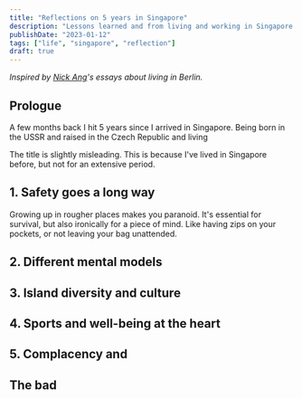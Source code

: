 ```yaml
---
title: "Reflections on 5 years in Singapore"
description: "Lessons learned and from living and working in Singapore for 5 years."
publishDate: "2023-01-12"
tags: ["life", "singapore", "reflection"]
draft: true
---
```


*Inspired by [Nick Ang](www.nickang.com)'s essays about living in Berlin.* 

## Prologue

A few months back I hit 5 years since I arrived in Singapore. Being born in the USSR and raised in the Czech Republic and living 

The title is slightly misleading. This is because I've lived in Singapore before, but not for an extensive period.

## 1. Safety goes a long way
Growing up in rougher places makes you paranoid. It's essential for survival, but also ironically for a piece of mind. Like having zips on your pockets, or not leaving your bag unattended. 

## 2. Different mental models

## 3. Island diversity and culture

## 4. Sports and well-being at the heart

## 5. Complacency and

## The bad
